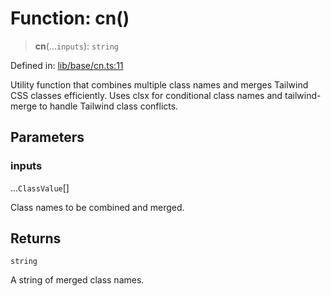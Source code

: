 # Function: cn()

> **cn**(...`inputs`): `string`

Defined in: [lib/base/cn.ts:11](https://github.com/aldesgroup/goaldn/blob/850e22fffd19501920628173674ada43cba9a29a/lib/base/cn.ts#L11)

Utility function that combines multiple class names and merges Tailwind CSS classes efficiently.
Uses clsx for conditional class names and tailwind-merge to handle Tailwind class conflicts.

## Parameters

### inputs

...`ClassValue`[]

Class names to be combined and merged.

## Returns

`string`

A string of merged class names.
